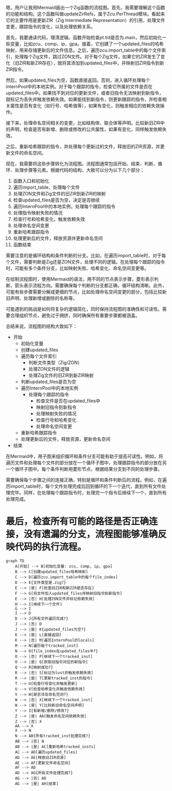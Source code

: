 嗯，用户让我用Mermaid画出一个Zig函数的流程图。首先，我需要理解这个函数的功能和结构。这个函数叫做updateZirRefs，属于Zcu.PerThread模块。看起来它的主要作用是更新ZIR（Zig Intermediate Representation）的引用，处理文件变更，跟踪指令的变化，以及处理依赖关系。

首先，我要通读代码，理清逻辑。函数开始检查pt.tid是否为.main，然后初始化一些变量，比如zcu、comp、ip、gpa。接着，它创建了一个updated_files的哈希映射，用来存储更新后的文件信息。之后，遍历zcu.import_table中的每个文件索引，处理每个Zig文件，跳过ZON文件。对于每个Zig文件，如果它的ZIR发生了变化（旧ZIR和新ZIR存在），就将其添加到updated_files中，并映射旧ZIR指令到新ZIR指令。

然后，如果updated_files为空，函数直接返回。否则，进入循环处理每个InternPool中的本地实例。对于每个跟踪的指令，检查它所属的文件是否在updated_files中。如果找不到对应的更新文件，或者旧指令无法映射到新指令，就标记为丢失并触发依赖失效。如果能找到新指令，则更新跟踪的指令，并检查相关属性是否有变化（如行号、哈希值等），如果有变化，则触发相应的依赖失效操作。

接下来，处理命名空间相关的变更，比如结构体、联合体等声明。比较新旧ZIR中的声明，检查是否有新增、删除或修改的公共属性，如果有变化，同样触发依赖失效。

之后，重新哈希跟踪的指令，并处理每个更新过的文件，释放旧的ZIR资源，并更新文件的命名空间。

现在，我需要将这些步骤转化为流程图。流程图通常包括开始、结束、判断、循环、处理步骤等元素。根据代码的结构，大致可以分为以下几个部分：

1. 函数入口和初始化
2. 遍历import_table，处理每个文件
3. 处理ZON文件和Zig文件的旧ZIR到新ZIR的映射
4. 检查updated_files是否为空，决定是否继续
5. 遍历InternPool中的本地实例，处理每个跟踪的指令
6. 处理指令映射失败的情况
7. 检查行号和哈希变化，触发依赖失效
8. 处理命名空间变更
9. 重新哈希跟踪指令
10. 处理更新后的文件，释放资源并更新命名空间
11. 函数结束

需要注意的是循环结构和条件判断的分支。比如，在遍历import_table时，对于每个文件，需要判断是Zig还是ZON文件，处理不同的逻辑。在处理每个跟踪的指令时，可能有多个条件分支，比如映射失败、哈希变化、命名空间变更等。

在绘制流程图时，使用Mermaid的语法，用不同的节点表示步骤，菱形表示判断，箭头表示流程方向。需要确保每个判断的分支都正确，循环结构清晰。此外，可能有些步骤需要分解成更细的节点，比如处理命名空间变更的部分，包括比较新旧声明、处理新增或删除的名称等。

可能遇到的挑战是如何将复杂的逻辑简化，同时保持流程图的准确性和可读性。需要合理组织节点，避免过于拥挤，同时确保所有重要步骤都被涵盖。

总结来说，流程图的结构大致如下：

- 开始
  - 初始化变量
  - 创建updated_files
  - 遍历每个文件索引
    - 判断文件类型（Zig/ZON）
    - 处理ZON文件的逻辑
    - 处理Zig文件的旧ZIR到新ZIR映射
  - 判断updated_files是否为空
  - 遍历InternPool中的本地实例
    - 处理每个跟踪的指令
      - 检查文件是否在updated_files中
      - 映射旧指令到新指令
      - 处理映射失败的情况
      - 检查行号和哈希变化
      - 处理命名空间变更
  - 重新哈希跟踪指令
  - 处理更新后的文件，释放资源，更新命名空间
- 结束

在Mermaid中，用子图来组织循环和条件分支可能有助于提高可读性。例如，将遍历文件和处理每个文件的部分放在一个循环子图中，处理跟踪指令的部分放在另一个循环子图中。每个条件判断用菱形节点，根据结果分支到不同的处理步骤。

需要确保每个步骤之间的连接正确，特别是循环和条件判断后的流程。例如，在遍历import_table时，每个文件处理完成后回到循环的下一个迭代，直到所有文件处理完毕。同样，在处理每个跟踪指令时，处理完一个指令后继续下一个，直到所有处理完成。

最后，检查所有可能的路径是否正确连接，没有遗漏的分支，流程图能够准确反映代码的执行流程。
================================================
```mermaid
graph TD
    A[开始] --> B[初始化变量: zcu, comp, ip, gpa]
    B --> C[创建updated_files哈希映射]
    C --> D[遍历zcu.import_table中的每个file_index]
    D --> E{文件类型是.zig?}
    E --> |是| F[检查旧ZIR和新ZIR是否存在]
    F --> G[将文件加入updated_files并映射旧指令到新指令]
    E --> |否| H[处理ZON文件并标记依赖失效]
    H --> I[继续下一个文件]
    G --> I
    I --> D
    D --> J{所有文件遍历完成?}
    J --> |否| D
    J --> |是| K{updated_files为空?}
    K --> |是| L[直接返回]
    K --> |否| M[遍历InternPool的locals]
    M --> N[遍历每个tracked_inst]
    N --> O{file_index在updated_files中?}
    O --> |否| P[继续下一个tracked_inst]
    O --> |是| Q[获取旧指令对应的新指令]
    Q --> R{映射成功?}
    R --> |否| S[标记为lost并触发依赖失效]
    R --> |是| T[更新tracked_inst的指令]
    T --> U[检查行号变化并触发更新]
    U --> V[检查哈希变化并触发依赖失效]
    V --> W{是否涉及命名空间?}
    W --> |否| X[继续下一个tracked_inst]
    W --> |是| Y[比较新旧命名空间声明]
    Y --> Z{有新增/删除/修改?}
    Z --> |是| AA[触发命名空间依赖失效]
    Z --> |否| X
    AA --> X
    X --> N
    N --> AB{所有tracked_inst处理完成?}
    AB --> |否| N
    AB --> |是| AC[重新哈希tracked_insts]
    AC --> AD[遍历updated_files]
    AD --> AE[释放旧ZIR资源]
    AE --> AF[更新文件命名空间]
    AF --> AD
    AD --> AG{所有文件处理完成?}
    AG --> |否| AD
    AG --> |是| AH[结束]
```